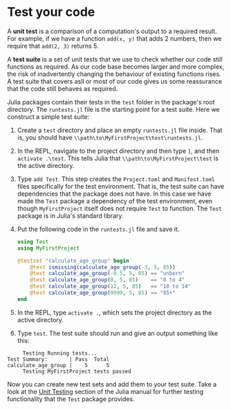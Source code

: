 # Test your code

A __unit test__ is a comparison of a computation's output to a required result.
For example, if we have a function `add(x, y)` that adds 2 numbers, then we require that `add(2, 3)` returns 5.

A __test suite__ is a set of unit tests that we use to check whether our code still functions as required.
As our code base becomes larger and more complex, the risk of inadvertently changing the behaviour of existing functions rises.
A test suite that covers asll or most of our code gives us some reassurance that the code still behaves as required.

Julia packages contain their tests in the `test` folder in the package's root directory.
The `runtests.jl` file is the starting point for a test suite.
Here we construct a simple test suite:

1. Create a `test` directory and place an empty `runtests.jl` file inside. That is, you should have `\\path\to\MyFirstProject\test\runtests.jl`.
2. In the REPL, navigate to the project directory and then type `]`, and then `activate .\test`. This tells Julia that `\\path\to\MyFirstProject\test` is the active directory.
3. Type `add Test`. This step creates the `Project.toml` and `Manifest.toml` files specifically for the test environment. That is, the test suite can have dependencies that the package does not have. In this case we have made the `Test` package a dependency of the test environment, even though `MyFirstProject` itself does not require `Test` to function. The `Test` package is in Julia's standard library.
4. Put the following code in the `runtests.jl` file and save it.

    ```julia
    using Test
    using MyFirstProject
    
    @testset "calculate_age_group" begin
        @test ismissing(calculate_age_group(-3, 5, 85))
        @test calculate_age_group(-0.5, 5, 85) == "unborn"
        @test calculate_age_group(0, 5, 85)    == "0 to 4"
        @test calculate_age_group(12, 5, 85)   == "10 to 14"
        @test calculate_age_group(9999, 5, 85) == "85+"
    end
    ```

5. In the REPL, type `activate .`, which sets the project directory as the active directory.
6. Type `test`. The test suite should run and give an output something like this:

```
     Testing Running tests...
Test Summary:       | Pass  Total
calculate_age_group |    5      5
     Testing MyFirstProject tests passed 
```

Now you can create new test sets and add them to your test suite.
Take a look at the [Unit Testing](https://docs.julialang.org/en/v1/stdlib/Test/) section of the Julia manual for further testing functionality that the `Test` package provides.
